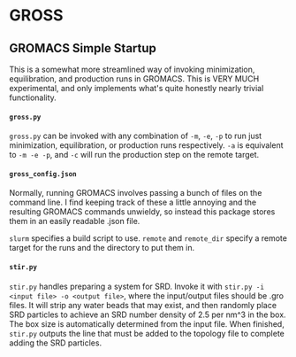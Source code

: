 # GROSS
## GROMACS Simple Startup

This is a somewhat more streamlined way of invoking minimization, equilibration, and production runs in GROMACS.
This is VERY MUCH experimental, and only implements what's quite honestly nearly trivial functionality.

####  `gross.py`

`gross.py` can be invoked with any combination of `-m`, `-e`, `-p` to run just minimization,
equilibration, or production runs respectively. `-a` is equivalent to `-m -e -p`, and `-c` will run
the production step on the remote target.

#### `gross_config.json`
Normally, running GROMACS involves passing a bunch of files on the command line.
I find keeping track of these a little annoying and the resulting GROMACS commands unwieldy, so instead this package
stores them in an easily readable .json file.

`slurm` specifies a build script to use.
`remote` and `remote_dir` specify a remote target for the runs and the directory to put them in.

#### `stir.py`

`stir.py` handles preparing a system for SRD. Invoke it with `stir.py -i <input file> -o <output file>`, where the input/output files should be .gro files. 
It will strip any water beads that may exist, and then randomly place SRD particles to achieve an SRD number density of 2.5 per nm^3 in the box.
The box size is automatically determined from the input file.
When finished, `stir.py` outputs the line that must be added to the topology file to complete adding the SRD particles.
